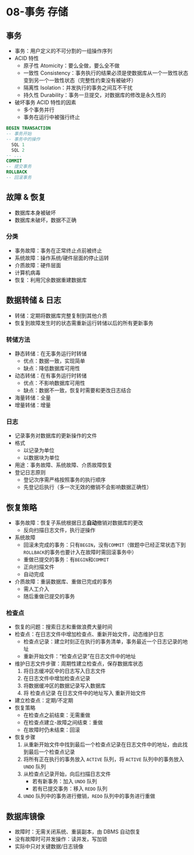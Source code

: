 # 08-事务 存储

## 事务

* 事务：用户定义的不可分割的一组操作序列
* ACID 特性
  * 原子性 Atomicity：要么全做，要么全不做
  * 一致性 Consistency：事务执行的结果必须是使数据库从一个一致性状态变到另一个一致性状态（完整性约束没有被破坏）
  * 隔离性 Isolation：并发执行的事务之间互不干扰
  * 持久性 Durability：事务一旦提交，对数据库的修改是永久性的
* 破坏事务 ACID 特性的因素
  * 多个事务并行
  * 事务在运行中被强行终止

```sql
BEGIN TRANSACTION
-- 事务开始
-- 事务中的操作
  SQL 1
  SQL 2
-- ...
COMMIT
-- 提交事务
ROLLBACK
-- 回滚事务
```

## 故障 & 恢复

* 数据库本身被破坏
* 数据库未破坏，数据不正确

### 分类

* 事务故障：事务在正常终止点前被终止
* 系统故障：操作系统/硬件层面的停止运转
* 介质故障：硬件层面
* 计算机病毒
* 恢复：利用冗余数据重建数据库

## 数据转储 & 日志

* 转储：定期将数据库完整复制到其他介质
* 恢复到故障发生时的状态需重新运行转储以后的所有更新事务

### 转储方法

* 静态转储：在无事务运行时转储
  * 优点：数据一致，实现简单
  * 缺点：降低数据库可用性
* 动态转储：在有事务运行时转储
  * 优点：不影响数据库可用性
  * 缺点：数据不一致，恢复时需要和更改日志结合
* 海量转储：全量
* 增量转储：增量

### 日志

* 记录事务对数据库的更新操作的文件
* 格式
  * 以记录为单位
  * 以数据块为单位
* 用途：事务故障、系统故障、介质故障恢复
* 登记日志原则
  * 登记次序需严格按照事务的执行顺序
  * 先登记后执行（多一次无效的撤销不会影响数据正确性）

## 恢复策略

* 事务故障：恢复子系统根据日志**自动**撤销对数据库的更改
  * 反向扫描日志文件，执行逆操作
* 系统故障
  * 回滚未完成的事务：只有`BEGIN`，没有`COMMIT`（做题中已经正常状态下到`ROLLBACK`的事务也要计入在故障时需回滚事务中）
  * 重做已提交的事务：有`BEGIN`和`COMMIT`
  * 正向扫描文件
  * 自动完成
* 介质故障：重装数据库、重做已完成的事务
  * 需人工介入
  * 随后重做已提交的事务

### 检查点

* 恢复的问题：搜索日志和重做浪费大量时间
* 检查点：在日志文件中增加检查点、重新开始文件，动态维护日志
  * 检查点记录：建立时刻正在执行的事务清单，事务最近一个日志记录的地址
  * 重新开始文件：“检查点记录”在日志文件中的地址
* 维护日志文件步骤：周期性建立检查点，保存数据库状态
  1. 将日志缓冲区中的日志写入日志文件
  2. 在日志文件中增加检查点记录
  3. 将数据缓冲区的数据记录写入数据库
  4. 将 检查点记录 在日志文件中的地址写入 重新开始文件
* 建立检查点：定期/不定期
* 恢复策略
  * 在检查点之前结束：无需重做
  * 在检查点建立-故障之间结束：重做
  * 在故障时仍未结束：回滚
* 恢复步骤
  1. 从重新开始文件中找到最后一个检查点记录在日志文件中的地址，由此找到最后一个检查点记录
  2. 将所有正在执行的事务放入 `ACTIVE` 队列，将 `ACTIVE` 队列中的事务放入 `UNDO` 队列
  3. 从检查点记录开始，向后扫描日志文件
     * 若有新事务：加入 `UNDO` 队列
     * 若有已提交事务：移入 `REDO` 队列
  4. `UNDO` 队列中的事务进行撤销，`REDO` 队列中的事务进行重做

## 数据库镜像

* 故障时：无需关闭系统、重装副本，由 DBMS 自动恢复
* 没有故障时可并发操作：读并发，写加锁
* 实际中只对关键数据/日志镜像
